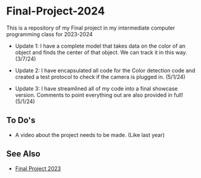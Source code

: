 # Final-Project-2024
This is a repository of my Final project in my intermediate computer programming class for 2023-2024

- Update 1: I have a complete model that takes data on the color of an object and finds the center of that object. We can track it in this way. (3/7/24)

- Update 2: I have encapsulated all code for the Color detection code and created a test protocol to check if the camera is plugged in. (5/1/24)

- Update 3: I have streamlined all of my code into a final showcase version. Comments to point everything out are also provided in full! (5/1/24)

## To Do's

- A video about the project needs to be made. (Like last year)

## See Also

- [Final Project 2023](https://github.com/Neplooo/Flask-Showcase)

